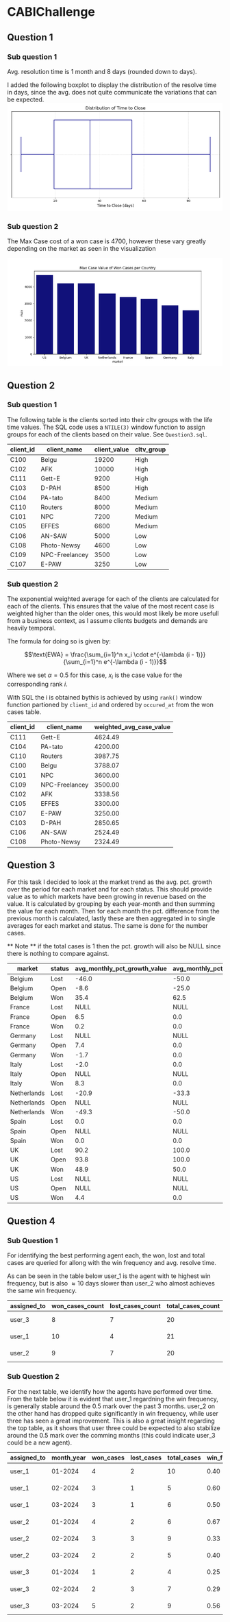 # CABIChallenge


 ## Question 1

 ### Sub question 1
 Avg. resolution time is 1 month and 8 days (rounded down to days). 

 I added the following boxplot to display the distribution of the resolve time in days, since the avg. does not quite communicate the variations that can be expected. 
 ![Alt text](Figures/CloseTimeDist.png)

 ### Sub question 2
 The Max Case cost of a won case is 4700, however these vary greatly depending on the market as seen in the visualization

 ![Alt text](Figures/MaxCaseVal.png)

## Question 2

### Sub question 1
The following table is the clients sorted into their cltv groups with the life time values. The SQL code uses a ``NTILE(3)`` window function to assign groups for each of the clients based on their value. See ``Question3.sql``. 
 
|client_id|client_name   |client_value|cltv_group|
|---------|--------------|------------|----------|
|C100     |Belgu         |19200       |High      |
|C102     |AFK           |10000       |High      |
|C111     |Gett-E        |9200        |High      |
|C103     |D-PAH         |8500        |High      |
|C104     |PA-tato       |8400        |Medium    |
|C110     |Routers       |8000        |Medium    |
|C101     |NPC           |7200        |Medium    |
|C105     |EFFES         |6600        |Medium    |
|C106     |AN-SAW        |5000        |Low       |
|C108     |Photo-Newsy   |4600        |Low       |
|C109     |NPC-Freelancey|3500        |Low       |
|C107     |E-PAW         |3250        |Low       |

 
 ### Sub question 2
 The exponential weighted average for each of the clients are calculated for each of the clients. This ensures that the value of the most recent case is weighted higher than the older ones, this would most likely be more usefull from a business context, as I assume clients budgets and demands are heavily temporal. 
 
The formula for doing so is given by: 
 
$$\text{EWA} = \frac{\sum_{i=1}^n x_i \cdot e^{-\lambda (i - 1)}}{\sum_{i=1}^n e^{-\lambda (i - 1)}}$$

Where we set $\alpha=0.5$ for this case, $x_i$ is the case value for the corresponding rank $i$.

With SQL the i is obtained bythis is achieved by using ``rank()`` window function partioned by ``client_id`` and ordered by ``occured_at`` from the won cases table. 

|client_id|client_name   |weighted_avg_case_value|
|---------|--------------|-----------------------|
|C111     |Gett-E        |4624.49                |
|C104     |PA-tato       |4200.00                |
|C110     |Routers       |3987.75                |
|C100     |Belgu         |3788.07                |
|C101     |NPC           |3600.00                |
|C109     |NPC-Freelancey|3500.00                |
|C102     |AFK           |3338.56                |
|C105     |EFFES         |3300.00                |
|C107     |E-PAW         |3250.00                |
|C103     |D-PAH         |2850.65                |
|C106     |AN-SAW        |2524.49                |
|C108     |Photo-Newsy   |2324.49                |

## Question 3
For this task I decided to look at the market trend as the avg. pct. growth over the period for each market and for each status. This should provide value as to which markets have been growing in revenue based on the value. It is calculated by grouping by each year-month and then summing the value for each month. Then for each month the pct. difference from the previous month is calculated, lastly these are then aggregated in to single averages for each market and status. The same is done for the number cases. 

** Note ** if the total cases is 1 then the pct. growth will also be NULL since there is nothing to compare against. 

|market     |status|avg_monthly_pct_growth_value|avg_monthly_pct_growth_count|total_cases|
|-----------|------|----------------------------|----------------------------|-----------|
|Belgium    |Lost  |-46.0                       |-50.0                       |3          |
|Belgium    |Open  |-8.6                        |-25.0                       |4          |
|Belgium    |Won   |35.4                        |62.5                        |8          |
|France     |Lost  |NULL                        |NULL                        |1          |
|France     |Open  |6.5                         |0.0                         |2          |
|France     |Won   |0.2                         |0.0                         |3          |
|Germany    |Lost  |NULL                        |NULL                        |1          |
|Germany    |Open  |7.4                         |0.0                         |2          |
|Germany    |Won   |-1.7                        |0.0                         |3          |
|Italy      |Lost  |-2.0                        |0.0                         |2          |
|Italy      |Open  |NULL                        |NULL                        |1          |
|Italy      |Won   |8.3                         |0.0                         |2          |
|Netherlands|Lost  |-20.9                       |-33.3                       |5          |
|Netherlands|Open  |NULL                        |NULL                        |2          |
|Netherlands|Won   |-49.3                       |-50.0                       |3          |
|Spain      |Lost  |0.0                         |0.0                         |2          |
|Spain      |Open  |NULL                        |NULL                        |1          |
|Spain      |Won   |0.0                         |0.0                         |2          |
|UK         |Lost  |90.2                        |100.0                       |3          |
|UK         |Open  |93.8                        |100.0                       |3          |
|UK         |Won   |48.9                        |50.0                        |4          |
|US         |Lost  |NULL                        |NULL                        |1          |
|US         |Open  |NULL                        |NULL                        |1          |
|US         |Won   |4.4                         |0.0                         |2          |


## Question 4

### Sub Question 1
For identifying the best performing agent each, the won, lost and total cases are queried for allong with the win frequency and avg. resolve time. 

As can be seen in the table below user_1 is the agent with te highest win frequency, but is also $\approx 10$ days slower than user_2 who almost achieves the same win frequency.  

|assigned_to|won_cases_count|lost_cases_count|total_cases_count|win_frequency|avg_resolve_time             |
|-----------|---------------|----------------|-----------------|-------------|-----------------------------|
|user_3     |8              |7               |20               |0.40         |1 mon 6 days 10:49:04.674261 |
|user_1     |10             |4               |21               |0.48         |1 mon 14 days 14:13:19.001284|
|user_2     |9              |7               |20               |0.45         |1 mon 4 days 14:44:58.105442 |


### Sub Question 2
For the next table, we identify how the agents have performed over time. From the table below it is evident that user_1 regardning the win frequency, is generally stable around the 0.5 mark over the past 3 months. user_2 on the other hand has dropped quite significantly in win frequency, while user three has seen a great improvement. This is also a great insight regarding the top table, as it shows that user three could be expected to also stabilize around the 0.5 mark over the comming months (this could indicate user_3 could be a new agent).

|assigned_to|month_year|won_cases|lost_cases|total_cases|win_frequency|avg_resolve_time             |
|-----------|----------|---------|----------|-----------|-------------|-----------------------------|
|user_1     |01-2024   |4        |2         |10         |0.40         |1 mon 15 days 23:29:09.16925 |
|user_1     |02-2024   |3        |1         |5          |0.60         |1 mon 27 days 19:15:06.698532|
|user_1     |03-2024   |3        |1         |6          |0.50         |29 days 07:17:46.052087      |
|user_2     |01-2024   |4        |2         |6          |0.67         |1 mon 10 days 08:47:56.734037|
|user_2     |02-2024   |3        |3         |9          |0.33         |1 mon 1 day 22:46:39.098072  |
|user_2     |03-2024   |2        |2         |5          |0.40         |29 days 23:37:58.673606      |
|user_3     |01-2024   |1        |2         |4          |0.25         |1 mon 2 days 19:03:17.708152 |
|user_3     |02-2024   |2        |3         |7          |0.29         |1 mon 13 days 12:20:44.622802|
|user_3     |03-2024   |5        |2         |9          |0.56         |1 mon 2 days 23:20:21.982207 |








 
